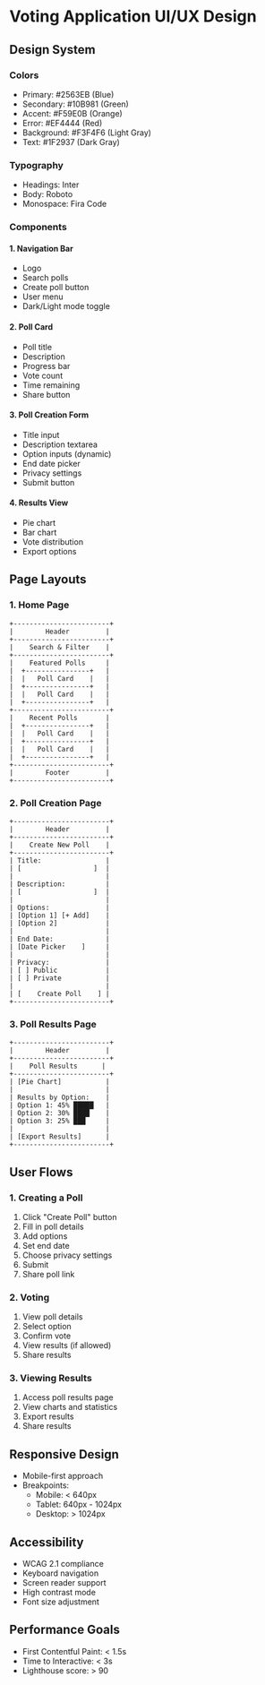 # Voting Application UI/UX Design

## Design System

### Colors
- Primary: #2563EB (Blue)
- Secondary: #10B981 (Green)
- Accent: #F59E0B (Orange)
- Error: #EF4444 (Red)
- Background: #F3F4F6 (Light Gray)
- Text: #1F2937 (Dark Gray)

### Typography
- Headings: Inter
- Body: Roboto
- Monospace: Fira Code

### Components

#### 1. Navigation Bar
- Logo
- Search polls
- Create poll button
- User menu
- Dark/Light mode toggle

#### 2. Poll Card
- Poll title
- Description
- Progress bar
- Vote count
- Time remaining
- Share button

#### 3. Poll Creation Form
- Title input
- Description textarea
- Option inputs (dynamic)
- End date picker
- Privacy settings
- Submit button

#### 4. Results View
- Pie chart
- Bar chart
- Vote distribution
- Export options

## Page Layouts

### 1. Home Page
```
+------------------------+
|        Header         |
+------------------------+
|    Search & Filter    |
+------------------------+
|    Featured Polls     |
|  +----------------+   |
|  |   Poll Card    |   |
|  +----------------+   |
|  |   Poll Card    |   |
|  +----------------+   |
+------------------------+
|    Recent Polls       |
|  +----------------+   |
|  |   Poll Card    |   |
|  +----------------+   |
|  |   Poll Card    |   |
|  +----------------+   |
+------------------------+
|        Footer         |
+------------------------+
```

### 2. Poll Creation Page
```
+------------------------+
|        Header         |
+------------------------+
|    Create New Poll    |
+------------------------+
| Title:                |
| [                  ]  |
|                       |
| Description:          |
| [                  ]  |
|                       |
| Options:              |
| [Option 1] [+ Add]    |
| [Option 2]            |
|                       |
| End Date:             |
| [Date Picker    ]     |
|                       |
| Privacy:              |
| [ ] Public            |
| [ ] Private           |
|                       |
| [    Create Poll    ] |
+------------------------+
```

### 3. Poll Results Page
```
+------------------------+
|        Header         |
+------------------------+
|    Poll Results      |
+------------------------+
| [Pie Chart]           |
|                       |
| Results by Option:    |
| Option 1: 45% █████   |
| Option 2: 30% ████    |
| Option 3: 25% ███     |
|                       |
| [Export Results]      |
+------------------------+
```

## User Flows

### 1. Creating a Poll
1. Click "Create Poll" button
2. Fill in poll details
3. Add options
4. Set end date
5. Choose privacy settings
6. Submit
7. Share poll link

### 2. Voting
1. View poll details
2. Select option
3. Confirm vote
4. View results (if allowed)
5. Share results

### 3. Viewing Results
1. Access poll results page
2. View charts and statistics
3. Export results
4. Share results

## Responsive Design
- Mobile-first approach
- Breakpoints:
  - Mobile: < 640px
  - Tablet: 640px - 1024px
  - Desktop: > 1024px

## Accessibility
- WCAG 2.1 compliance
- Keyboard navigation
- Screen reader support
- High contrast mode
- Font size adjustment

## Performance Goals
- First Contentful Paint: < 1.5s
- Time to Interactive: < 3s
- Lighthouse score: > 90 